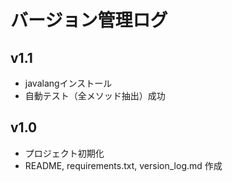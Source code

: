 # バージョン管理ログ

## v1.1
- javalangインストール
- 自動テスト（全メソッド抽出）成功

## v1.0
- プロジェクト初期化
- README, requirements.txt, version_log.md 作成
